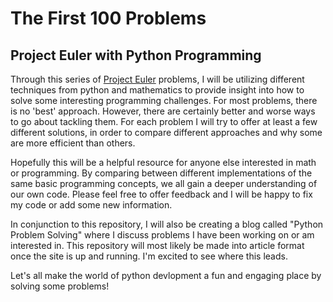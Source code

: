 # The First 100 Problems
## Project Euler with Python Programming

Through this series of [Project Euler](https://projecteuler.net) problems, I will be utilizing different techniques from python and mathematics to provide insight into how to solve some interesting programming challenges. For most problems, there is no 'best' approach. However, there are certainly better and worse ways to go about tackling them. For each problem I will try to offer at least a few different solutions, in order to compare different approaches and why some are more efficient than others. 

Hopefully this will be a helpful resource for anyone else interested in math or programming. By comparing between different implementations of the same basic programming concepts, we all gain a deeper understanding of our own code. 
Please feel free to offer feedback and I will be happy to fix my code or add some new information.

In conjunction to this repository, I will also be creating a blog called "Python Problem Solving" where I discuss problems I have been working on or am interested in. This repository will most likely be made into article format once the site is up and running. 
I'm excited to see where this leads.

Let's all make the world of python devlopment a fun and engaging place by solving some problems! 
